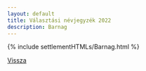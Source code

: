 ```yaml
---
layout: default
title: Választási névjegyzék 2022
description: Barnag
---
```


{% include settlementHTMLs/Barnag.html %}

[Vissza](../)